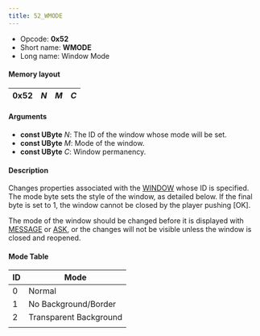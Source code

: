 ```yaml
---
title: 52_WMODE
---
```


- Opcode: **0x52**
- Short name: **WMODE**
- Long name: Window Mode

#### Memory layout

| 0x52 | *N* | *M* | *C* |
|------|-----|-----|-----|

#### Arguments

- **const UByte** *N*: The ID of the window whose mode will be set.
- **const UByte** *M*: Mode of the window.
- **const UByte** *C*: Window permanency.

#### Description

Changes properties associated with the [WINDOW](50_WINDOW.md) whose ID is specified. The mode byte sets the style of the window, as detailed below. If the final byte is set to 1, the window cannot be closed by the player pushing \[OK\].

The mode of the window should be changed before it is displayed with [MESSAGE](FF7/Field/Script/Opcodes/40_MESSAGE "wikilink") or [ASK](48_ASK.md), or the changes will not be visible unless the window is closed and reopened.

#### Mode Table

| ID  | Mode                   |
|-----|------------------------|
| 0   | Normal                 |
| 1   | No Background/Border   |
| 2   | Transparent Background |
|     |                        |
